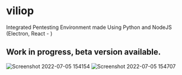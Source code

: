 # viliop
Integrated Pentesting Environment made Using Python and NodeJS (Electron, React - <front-end>)

## Work in progress, beta version available.

![Screenshot 2022-07-05 154154](https://user-images.githubusercontent.com/28900892/177331744-9c02fcc8-ca44-4a33-b814-ea428c66af7c.png)
![Screenshot 2022-07-05 154707](https://user-images.githubusercontent.com/28900892/177331796-9fae1769-e3e0-4021-993d-42c5e5c43a41.png)
